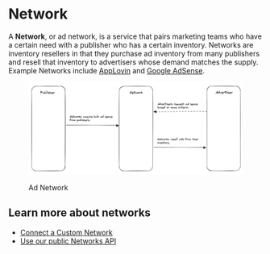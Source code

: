 # Network

A **Network**, or ad network, is a service that pairs marketing teams who have a certain need with a publisher who has a certain inventory. Networks are inventory resellers in that they purchase ad inventory from many publishers and resell that inventory to advertisers whose demand matches the supply. Example Networks include [AppLovin](https://www.applovin.com/) and [Google AdSense](https://adsense.google.com/start/).

<figure><img src="../.gitbook/assets/Screenshot 2023-09-19 at 15.23.15.png" alt=""><figcaption><p>Ad Network</p></figcaption></figure>

## Learn more about networks

* [Connect a Custom Network](broken-reference/)
* [Use our public Networks API](broken-reference/)
